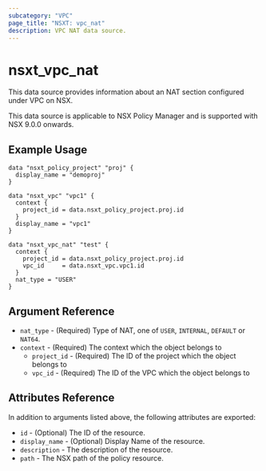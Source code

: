 ```yaml
---
subcategory: "VPC"
page_title: "NSXT: vpc_nat"
description: VPC NAT data source.
---
```


# nsxt_vpc_nat

This data source provides information about an NAT section configured under VPC on NSX.

This data source is applicable to NSX Policy Manager and is supported with NSX 9.0.0 onwards.

## Example Usage

```hcl
data "nsxt_policy_project" "proj" {
  display_name = "demoproj"
}

data "nsxt_vpc" "vpc1" {
  context {
    project_id = data.nsxt_policy_project.proj.id
  }
  display_name = "vpc1"
}

data "nsxt_vpc_nat" "test" {
  context {
    project_id = data.nsxt_policy_project.proj.id
    vpc_id     = data.nsxt_vpc.vpc1.id
  }
  nat_type = "USER"
}
```

## Argument Reference

* `nat_type` - (Required) Type of NAT, one of `USER`, `INTERNAL`, `DEFAULT` or `NAT64`.
* `context` - (Required) The context which the object belongs to
    * `project_id` - (Required) The ID of the project which the object belongs to
    * `vpc_id` - (Required) The ID of the VPC which the object belongs to

## Attributes Reference

In addition to arguments listed above, the following attributes are exported:

* `id` - (Optional) The ID of the resource.
* `display_name` - (Optional) Display Name of the resource.
* `description` - The description of the resource.
* `path` - The NSX path of the policy resource.
